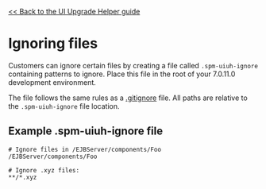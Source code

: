 [<< Back to the UI Upgrade Helper guide](../ui_upgrade_helper_guide.md)

# Ignoring files

Customers can ignore certain files by creating a file called `.spm-uiuh-ignore` containing patterns to ignore. Place this file in the root of your 7.0.11.0 development environment.

The file follows the same rules as a [.gitignore](http://git-scm.com/docs/gitignore) file. All paths are relative to the `.spm-uiuh-ignore` file location.

## Example .spm-uiuh-ignore file

    # Ignore files in /EJBServer/components/Foo
    /EJBServer/components/Foo

    # Ignore .xyz files:
    **/*.xyz

